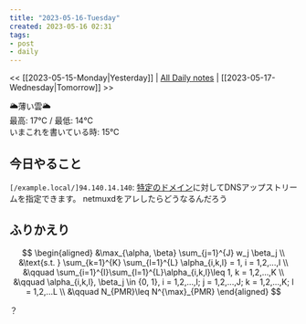 ```yaml
---
title: "2023-05-16-Tuesday"
created: 2023-05-16 02:31
tags:
- post
- daily
---
```


<< [[2023-05-15-Monday|Yesterday]] | [All Daily notes](/tags/daily) | [[2023-05-17-Wednesday|Tomorrow]] >>

🌥️薄い雲🌥️  
最高: 17℃ / 最低: 14℃  
いまこれを書いている時: 15℃

## 今日やること


  `[/example.local/]94.140.14.140`: [特定のドメイン](https://github.com/AdguardTeam/AdGuardHome/wiki/Configuration#upstreams-for-domains)に対してDNSアップストリームを指定できます。
netmuxdをアレしたらどうなるんだろう

## ふりかえり

$$ \begin{aligned} &\max_{\alpha, \beta} \sum_{j=1}^{J} w_j \beta_j \\ &\text{s.t. } \sum_{k=1}^{K} \sum_{l=1}^{L} \alpha_{i,k,l} = 1, i = 1,2,...,I \\ &\qquad \sum_{i=1}^{I}\sum_{l=1}^{L}\alpha_{i,k,l}\leq 1, k = 1,2,...,K \\ &\qquad \alpha_{i,k,l}, \beta_j \in {0, 1}, i = 1,2,...,I; j = 1,2,...,J; k = 1,2,...,K; l = 1,2,...L \\ &\qquad N_{PMR}\leq N^{\max}_{PMR} \end{aligned} $$

？